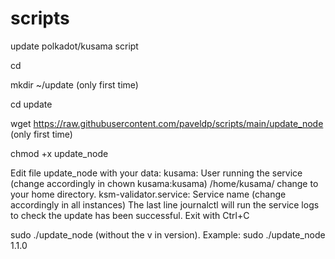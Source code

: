 # scripts
update polkadot/kusama script

cd

mkdir ~/update (only first time)

cd update

wget https://raw.githubusercontent.com/paveldp/scripts/main/update_node (only first time)

chmod +x update_node

Edit file update_node with your data:
kusama: User running the service (change accordingly in chown kusama:kusama)
/home/kusama/ change to your home directory.
ksm-validator.service: Service name (change accordingly in all instances)
The last line journalctl will run the service logs to check the update has been successful. Exit with Ctrl+C

sudo ./update_node (without the v in version).
Example: sudo ./update_node 1.1.0
